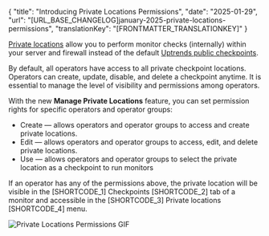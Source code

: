 {
  "title": "Introducing Private Locations Permissions",
  "date": "2025-01-29",
  "url": "[URL_BASE_CHANGELOG]january-2025-private-locations-permissions",
  "translationKey": "[FRONTMATTER_TRANSLATIONKEY]"
}

[Private locations]([LINK_URL_1]) allow you to perform monitor checks (internally) within your server and firewall instead of the default [Uptrends public checkpoints]([LINK_URL_2]).

By default, all operators have access to all private checkpoint locations. Operators can create, update, disable, and delete a checkpoint anytime. It is essential to manage the level of visibility and permissions among operators.

With the new **Manage Private Locations** feature, you can set permission rights for specific operators and operator groups:

- Create — allows operators and operator groups to access and create private locations.
- Edit —  allows operators and operator groups to access, edit, and delete private locations.
- Use — allows operators and operator groups to select the private location as a checkpoint to run monitors

If an operator has any of the permissions above, the private location will be visible in the [SHORTCODE_1] Checkpoints [SHORTCODE_2] tab of a monitor and accessible in the [SHORTCODE_3]  Private locations [SHORTCODE_4] menu.

![Private Locations Permissions GIF]([LINK_URL_3])